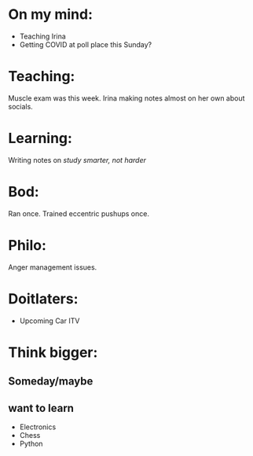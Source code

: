# On my mind:
* Teaching Irina
* Getting COVID at poll place this Sunday?

# Teaching:

Muscle exam was this week.
Irina making notes almost on her own about socials.

# Learning:

Writing notes on _study smarter, not harder_

# Bod:
Ran once. Trained eccentric pushups once.

# Philo:
Anger management issues.


# Doitlaters:

* Upcoming Car ITV


# Think bigger:

## Someday/maybe

## want to learn
* Electronics
* Chess
* Python

